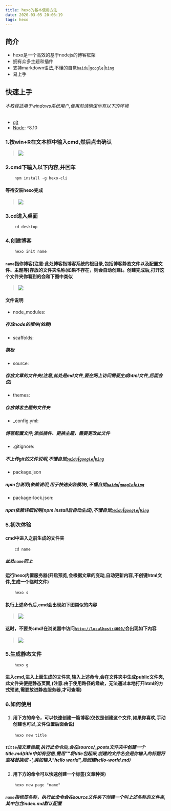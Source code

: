 ```yaml
---
title: hexo的基本使用方法
date: 2020-03-05 20:06:19
tags: hexo
---
```

## 简介

- hexo是一个高效的基于nodejs的博客框架
- 拥有众多主题和插件
- 支持markdown语法,不懂的自觉[`baidu`](https://www.baidu.com)|[`google`](https://www.google.com)|[`bing`](https://cn.bing.com)
- 易上手
<!--more-->
## 快速上手
###### _本教程适用于windows系统用户,使用前请确保你有以下的环境_

- [git](https://git-scm.com/)
- [Node](https://nodejs.org): ^8.10

### 1.按win+R在文本框中输入cmd,然后点击确认
>![](/blog/hexo/imgs/run.png)
### 2.cmd下输入以下内容,并回车
```shell
    npm install -g hexo-cli
```
#### 等待安装hexo完成
>![](/blog/hexo/imgs/cmd.png)
### 3.cd进入桌面
```shell
    cd desktop
```
### 4.创建博客
```shell
    hexo init name
```
#### `name`指你博客(注意:此处博客指博客系统的根目录,包括博客静态文件以及配置文件、主题等)存放的文件夹名称(如果不存在，则会自动创建)。创建完成后,打开这个文件夹你看到的会和下图中类似
>![](/blog/hexo/imgs/dir.png)
#### 文件说明
- node_modules:
##### 存放node的模块(依赖)
- scaffolds:
##### 模板
- source:
##### 存放文章的文件夹(注意,此处是md文件,要在网上访问需要生成html文件,后面会说)
- themes:
##### 存放博客主题的文件夹
- _config.yml:
##### 博客配置文件,添加插件、更换主题，需要更改此文件
- .gitignore:
##### 不上传git的文件说明,不懂自觉[`baidu`](https://www.baidu.com)|[`google`](https://www.google.com)|[`bing`](https://cn.bing.com)
- package.json
##### npm包说明(依赖说明,用于快速安装模块),不懂自觉[`baidu`](https://www.baidu.com)|[`google`](https://www.google.com)|[`bing`](https://cn.bing.com)
- package-lock.json:
##### npm依赖详细说明(npm install后自动生成),不懂自觉[`baidu`](https://www.baidu.com)|[`google`](https://www.google.com)|[`bing`](https://cn.bing.com)
### 5.初次体验
#### cmd中进入之前生成的文件夹
```shell
    cd name
```
##### 此处`name`同上
#### 运行hexo内置服务器(开启预览,会根据文章的变动,自动更新内容,不创键html文件,生成一个临时文件)
```shell
    hexo s
```
#### 执行上述命令后,cmd会出现如下图类似的内容
>![](/blog/hexo/imgs/hexo-s.png)
#### 这时，不要关cmd!在浏览器中访问[`http://localhost:4000/`](http://localhost:4000/)会出现如下内容
>![](/blog/hexo/imgs/webpage.png)
### 5.生成静态文件
```shell
    hexo g
```
#### 进入cmd,进入上面生成的文件夹,输入上述命令,会在文件夹中生成public文件夹,此文件夹便是静态页面,(注意:由于使用路径的缘故，无法通过本地打开html的方式预览,需要放进静态服务器,才可查看)
### 6.如何使用
1. #### 用下方的命令，可以快速创建一篇博客(仅仅是创建这个文件,如果你喜欢,手动创建也可以,文件位置后面会说)
```shell
    hexo new title
```
##### `title`指文章标题,执行此命令后,会在source/_posts文件夹中创建一个title.md(title中如有空格,需用""将title包起来,创建的文件名会是你输入的标题将空格替换成'-',类如输入"hello world",则创建hello-world.md)
2. #### 用下方的命令可以快速创建一个标签(文章种类)
```shell
    hexo new page "name"
```
##### `name`指标签名称，执行此命令会在source文件夹下创建一个叫上述名称的文件夹,其中包含index.md默认配置